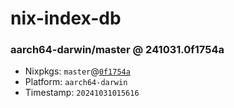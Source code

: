 # nix-index-db
### aarch64-darwin/master @ 241031.0f1754a
- Nixpkgs: `master`@[`0f1754a`](https://github.com/NixOS/nixpkgs/commit/0f1754a74e079e8173fa794443088913a6f6102d)
- Platform: `aarch64-darwin`
- Timestamp: `20241031015616`
